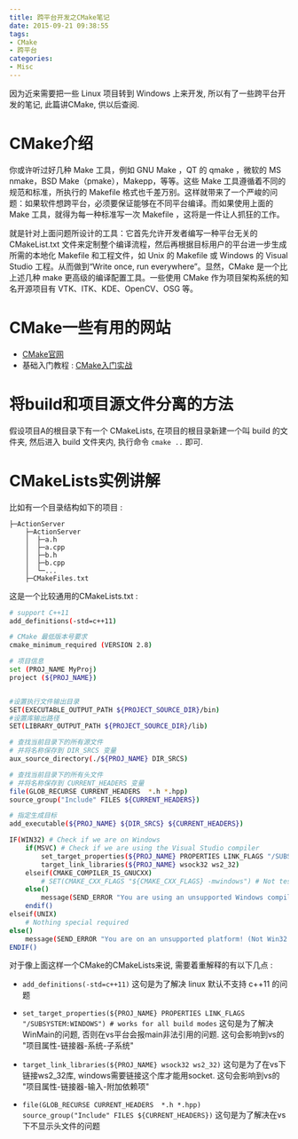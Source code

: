 ```yaml
---
title: 跨平台开发之CMake笔记
date: 2015-09-21 09:38:55
tags:
- CMake
- 跨平台
categories:
- Misc
---
```


因为近来需要把一些 Linux 项目转到 Windows 上来开发, 所以有了一些跨平台开发的笔记, 此篇讲CMake, 供以后查阅.

# CMake介绍

你或许听过好几种 Make 工具，例如 GNU Make ，QT 的 qmake ，微软的 MS nmake，BSD Make（pmake），Makepp，等等。这些 Make 工具遵循着不同的规范和标准，所执行的 Makefile 格式也千差万别。这样就带来了一个严峻的问题：如果软件想跨平台，必须要保证能够在不同平台编译。而如果使用上面的 Make 工具，就得为每一种标准写一次 Makefile ，这将是一件让人抓狂的工作。

就是针对上面问题所设计的工具：它首先允许开发者编写一种平台无关的 CMakeList.txt 文件来定制整个编译流程，然后再根据目标用户的平台进一步生成所需的本地化 Makefile 和工程文件，如 Unix 的 Makefile 或 Windows 的 Visual Studio 工程。从而做到“Write once, run everywhere”。显然，CMake 是一个比上述几种 make 更高级的编译配置工具。一些使用 CMake 作为项目架构系统的知名开源项目有 VTK、ITK、KDE、OpenCV、OSG 等。

# CMake一些有用的网站

- [CMake官网](cmake.org)
- 基础入门教程 : [CMake入门实战](http://www.hahack.com/codes/cmake/#入门案例：单个源文件)

# 将build和项目源文件分离的方法

假设项目A的根目录下有一个 CMakeLists, 在项目的根目录新建一个叫 build 的文件夹, 然后进入 build 文件夹内, 执行命令 `cmake ..` 即可.


# CMakeLists实例讲解

比如有一个目录结构如下的项目 : 
```
├─ActionServer
    ├─ActionServer
    │  ├─a.h
    │  ├─a.cpp
    │  ├─b.h
    │  ├─b.cpp
    │  └─...
    ├─CMakeFiles.txt
```

这是一个比较通用的CMakeLists.txt : 

```sh
# support C++11
add_definitions(-std=c++11)

# CMake 最低版本号要求
cmake_minimum_required (VERSION 2.8)

# 项目信息
set (PROJ_NAME MyProj)
project (${PROJ_NAME})


#设置执行文件输出目录
SET(EXECUTABLE_OUTPUT_PATH ${PROJECT_SOURCE_DIR}/bin)
#设置库输出路径
SET(LIBRARY_OUTPUT_PATH ${PROJECT_SOURCE_DIR}/lib)

# 查找当前目录下的所有源文件
# 并将名称保存到 DIR_SRCS 变量
aux_source_directory(./${PROJ_NAME} DIR_SRCS)

# 查找当前目录下的所有头文件
# 并将名称保存到 CURRENT_HEADERS 变量
file(GLOB_RECURSE CURRENT_HEADERS  *.h *.hpp)
source_group("Include" FILES ${CURRENT_HEADERS}) 

# 指定生成目标
add_executable(${PROJ_NAME} ${DIR_SRCS} ${CURRENT_HEADERS})

IF(WIN32) # Check if we are on Windows
	if(MSVC) # Check if we are using the Visual Studio compiler
		set_target_properties(${PROJ_NAME} PROPERTIES LINK_FLAGS "/SUBSYSTEM:WINDOWS") # works for all build modes
		target_link_libraries(${PROJ_NAME} wsock32 ws2_32)
  	elseif(CMAKE_COMPILER_IS_GNUCXX)
	  	# SET(CMAKE_CXX_FLAGS "${CMAKE_CXX_FLAGS} -mwindows") # Not tested
  	else()
	  	message(SEND_ERROR "You are using an unsupported Windows compiler! (Not MSVC or GCC)")
  	endif()
elseif(UNIX)
  	# Nothing special required
else()
  	message(SEND_ERROR "You are on an unsupported platform! (Not Win32 or Unix)")
ENDIF()
```

对于像上面这样一个CMake的CMakeLists来说, 需要着重解释的有以下几点 :

- `add_definitions(-std=c++11)` 这句是为了解决 linux 默认不支持 c++11 的问题

- `set_target_properties(${PROJ_NAME} PROPERTIES LINK_FLAGS "/SUBSYSTEM:WINDOWS") # works for all build modes` 这句是为了解决WinMain的问题, 否则在vs平台会报main非法引用的问题. 这句会影响到vs的 "项目属性-链接器-系统-子系统"

- `target_link_libraries(${PROJ_NAME} wsock32 ws2_32)` 这句是为了在vs下链接ws2_32库, windows需要链接这个库才能用socket. 这句会影响到vs的 "项目属性-链接器-输入-附加依赖项"

- `file(GLOB_RECURSE CURRENT_HEADERS  *.h *.hpp)
source_group("Include" FILES ${CURRENT_HEADERS})` 这句是为了解决在vs下不显示头文件的问题 